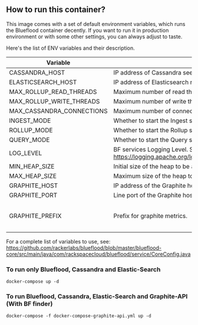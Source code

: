 ## How to run this container?

This image comes with a set of default environment variables, which runs the Blueflood container decently. If you want to run it in production environment or with some other settings, you can always adjust to taste.

Here's the list of ENV variables and their description.

| Variable | Description | default |
| ----- | ------- | --------- |
| CASSANDRA_HOST | IP address of Cassandra seed. (Required) | null |
| ELASTICSEARCH_HOST | IP address of Elasticsearch node. (Required) | null |
| MAX_ROLLUP_READ_THREADS | Maximum number of read threads participating in rolling up the metrics | 20 |
| MAX_ROLLUP_WRITE_THREADS | Maximum number of write threads participating in rolling up the metrics | 5 |
| MAX_CASSANDRA_CONNECTIONS | Maximum number of connections with each Cassandra node | 70 |
| INGEST_MODE | Whether to start the Ingest service | true |
| ROLLUP_MODE | Whether to start the Rollup service | true |
| QUERY_MODE | Whether to start the Query service | true |
| LOG_LEVEL | BF services Logging Level. See here for detailed description: https://logging.apache.org/log4j/1.2/apidocs/org/apache/log4j/Level.html | INFO |
| MIN_HEAP_SIZE | Initial size of the heap to be allocated to BF process. | 1G |
| MAX_HEAP_SIZE | Maximum size of the heap to be allocated to BF process. | 1G |
| GRAPHITE_HOST | IP address of the Graphite host to monitor your container | " " |
| GRAPHITE_PORT | Line port of the Graphite host to monitor your container | 2003 |
| GRAPHITE_PREFIX | Prefix for graphite metrics. | Host name of the container. |

For a complete list of variables to use, see: https://github.com/rackerlabs/blueflood/blob/master/blueflood-core/src/main/java/com/rackspacecloud/blueflood/service/CoreConfig.java

### To run only Blueflood, Cassandra and Elastic-Search 

```
docker-compose up -d
```
### To run Blueflood, Cassandra, Elastic-Search and Graphite-API (With BF finder)

```
docker-compose -f docker-compose-graphite-api.yml up -d
```